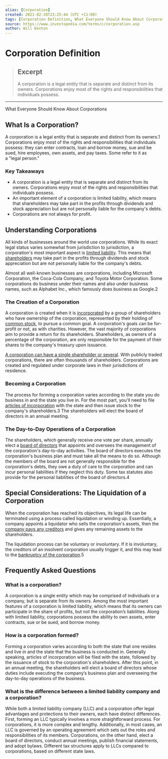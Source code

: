 ```yaml
---
alias: [Corporation]
created: 2021-02-28T23:25:44 (UTC +11:00)
tags: [Corporation Definition, What Everyone Should Know About Corporations]
source: https://www.investopedia.com/terms/c/corporation.asp
author: Will Kenton
---
```


# Corporation Definition

> ## Excerpt
> A corporation is a legal entity that is separate and distinct from its owners. Corporations enjoy most of the rights and responsibilities that individuals possess.

---

What Everyone Should Know About Corporations
## What Is a Corporation?

A corporation is a legal entity that is separate and distinct from its owners.1 Corporations enjoy most of the rights and responsibilities that individuals possess: they can enter contracts, loan and borrow money, sue and be sued, hire employees, own assets, and pay taxes. Some refer to it as a "legal person."

### Key Takeaways

-   A corporation is a legal entity that is separate and distinct from its owners. Corporations enjoy most of the rights and responsibilities that individuals possess.
-   An important element of a corporation is limited liability, which means that shareholders may take part in the profits through dividends and stock appreciation but are not personally liable for the company's debts.
-   Corporations are not always for profit.

## Understanding Corporations

All kinds of businesses around the world use corporations. While its exact legal status varies somewhat from jurisdiction to jurisdiction, a corporation's most important aspect is [limited liability](https://www.investopedia.com/terms/l/limitedliability.asp). This means that [shareholders](https://www.investopedia.com/terms/s/shareholder.asp) may take part in the profits through dividends and stock appreciation but are not personally liable for the company's debts.

Almost all well-known businesses are corporations, including Microsoft Corporation, the Coca-Cola Company, and Toyota Motor Corporation. Some corporations do business under their names and also under business names, such as Alphabet Inc., which famously does business as Google.2

### The Creation of a Corporation

A corporation is created when it is [incorporated](https://www.investopedia.com/terms/i/incorporate.asp) by a group of shareholders who have ownership of the corporation, represented by their holding of [common stock](https://www.investopedia.com/terms/c/commonstock.asp), to pursue a common goal. A corporation's goals can be for-profit or not, as with charities. However, the vast majority of corporations aim to provide a return for its shareholders. Shareholders, as owners of a percentage of the corporation, are only responsible for the payment of their shares to the company's treasury upon issuance.

[A corporation can have a single shareholder or several](https://www.investopedia.com/terms/c/closed-corporation.asp). With publicly traded corporations, there are often thousands of shareholders. Corporations are created and regulated under corporate laws in their jurisdictions of residence.

### Becoming a Corporation

The process for forming a corporation varies according to the state you do business in and the state you live in. For the most part, you'll need to file [articles of incorporation](https://www.investopedia.com/terms/a/articlesofincorporation.asp) with the state and then issue stock to the company's shareholders.3 The shareholders will elect the board of directors in an annual meeting.

### The Day-to-Day Operations of a Corporation

The shareholders, which generally receive one vote per share, annually elect a [board of directors](https://www.investopedia.com/terms/b/boardofdirectors.asp) that appoints and oversees the management of the corporation's day-to-day activities. The board of directors executes the corporation's business plan and must take all the means to do so. Although the members of the board are not generally responsible for the corporation's debts, they owe a duty of care to the corporation and can incur personal liabilities if they neglect this duty. Some tax statutes also provide for the personal liabilities of the board of directors.4

## Special Considerations: The Liquidation of a Corporation

When the corporation has reached its objectives, its legal life can be terminated using a process called liquidation or winding up. Essentially, a company appoints a liquidator who sells the corporation's assets, then the [company pays any creditors](https://www.investopedia.com/ask/answers/09/corporate-liquidation-unpaid-taxes-wages.asp) and gives any remaining assets to the shareholders.

The liquidation process can be voluntary or involuntary. If it is involuntary, the creditors of an insolvent corporation usually trigger it, and this may lead to the [bankruptcy of the corporation](https://www.investopedia.com/articles/01/120501.asp).5

## Frequently Asked Questions

### What is a corporation?

A corporation is a single entity which may be comprised of individuals or a company, but is separate from its owners. Among the most important features of a corporation is limited liability, which means that its owners can participate in the share of profits, but not the corporation’s liabilities. Along with limited liability, corporations possess the ability to own assets, enter contracts, sue or be sued, and borrow money.

### How is a corporation formed?

Forming a corporation varies according to both the state that one resides and live in and the state that the business is conducted in. Generally speaking, articles of incorporation will be filed with the state, followed by the issuance of stock to the corporation's shareholders. After this point, in an annual meeting, the shareholders will elect a board of directors whose duties include executing the company’s business plan and overseeing the day-to-day operations of the business.

### What is the difference between a limited liability company and a corporation?

While both a limited liability company (LLC) and a corporation offer legal advantages and protections to their owners, each have distinct differences. First, forming an LLC typically involves a more straightforward process. For corporations, it is more complex and lengthy. Additionally, in most cases, an LLC is governed by an operating agreement which sets out the roles and responsibilities of its members. Corporations, on the other hand, elect a board of directors, conduct annual meetings, publish financial statements, and adopt bylaws. Different tax structures apply to LLCs compared to corporations, based on different state laws.

